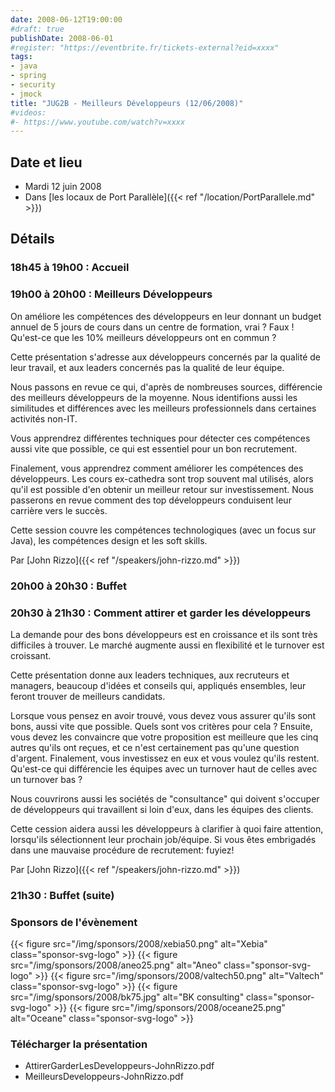 ```yaml
---
date: 2008-06-12T19:00:00
#draft: true
publishDate: 2008-06-01
#register: "https://eventbrite.fr/tickets-external?eid=xxxx"
tags:
- java
- spring
- security
- jmock
title: "JUG2B - Meilleurs Développeurs (12/06/2008)"
#videos: 
#- https://www.youtube.com/watch?v=xxxx
---
```


## Date et lieu

* Mardi 12 juin 2008
* Dans [les locaux de Port Parallèle]({{< ref "/location/PortParallele.md" >}})
<!-- Photos - 26 participants -->

## Détails

### 18h45 à 19h00 : Accueil

### 19h00 à 20h00 : Meilleurs Développeurs

On améliore les compétences des développeurs en leur donnant un budget annuel de 5 jours de cours dans un centre de formation, vrai ? Faux ! Qu'est-ce que les 10% meilleurs développeurs ont en commun ?

Cette présentation s'adresse aux développeurs concernés par la qualité de leur travail, et aux leaders concernés pas la qualité de leur équipe.

Nous passons en revue ce qui, d'après de nombreuses sources, différencie des meilleurs développeurs de la moyenne. Nous identifions aussi les similitudes et différences avec les meilleurs professionnels dans certaines activités non-IT.

Vous apprendrez différentes techniques pour détecter ces compétences aussi vite que possible, ce qui est essentiel pour un bon recrutement.

Finalement, vous apprendrez comment améliorer les compétences des développeurs. Les cours ex-cathedra sont trop souvent mal utilisés, alors qu'il est possible d'en obtenir un meilleur retour sur investissement. Nous passerons en revue comment des top développeurs conduisent leur carrière vers le succès.

Cette session couvre les compétences technologiques (avec un focus sur Java), les compétences design et les soft skills.

Par [John Rizzo]({{< ref "/speakers/john-rizzo.md" >}})

### 20h00 à 20h30 : Buffet

### 20h30 à 21h30 : Comment attirer et garder les développeurs

La demande pour des bons développeurs est en croissance et ils sont très difficiles à trouver. Le marché augmente aussi en flexibilité et le turnover est croissant.

Cette présentation donne aux leaders techniques, aux recruteurs et managers, beaucoup d'idées et conseils qui, appliqués ensembles, leur feront trouver de meilleurs candidats.

Lorsque vous pensez en avoir trouvé, vous devez vous assurer qu'ils sont bons, aussi vite que possible. Quels sont vos critères pour cela ? Ensuite, vous devez les convaincre que votre proposition est meilleure que les cinq autres qu'ils ont reçues, et ce n'est certainement pas qu'une question d'argent. Finalement, vous investissez en eux et vous voulez qu'ils restent. Qu'est-ce qui différencie les équipes avec un turnover haut de celles avec un turnover bas ?

Nous couvrirons aussi les sociétés de "consultance" qui doivent s'occuper de développeurs qui travaillent si loin d'eux, dans les équipes des clients.

Cette cession aidera aussi les développeurs à clarifier à quoi faire attention, lorsqu'ils sélectionnent leur prochain job/équipe. Si vous êtes embrigadés dans une mauvaise procédure de recrutement: fuyiez!

Par [John Rizzo]({{< ref "/speakers/john-rizzo.md" >}})

### 21h30 : Buffet (suite)

### Sponsors de l'évènement

{{< figure src="/img/sponsors/2008/xebia50.png" alt="Xebia" class="sponsor-svg-logo" >}}
{{< figure src="/img/sponsors/2008/aneo25.png" alt="Aneo" class="sponsor-svg-logo" >}}
{{< figure src="/img/sponsors/2008/valtech50.png" alt="Valtech" class="sponsor-svg-logo" >}}
{{< figure src="/img/sponsors/2008/bk75.jpg" alt="BK consulting" class="sponsor-svg-logo" >}}
{{< figure src="/img/sponsors/2008/oceane25.png" alt="Oceane" class="sponsor-svg-logo" >}}

### Télécharger la présentation

* AttirerGarderLesDeveloppeurs-JohnRizzo.pdf
* MeilleursDeveloppeurs-JohnRizzo.pdf
